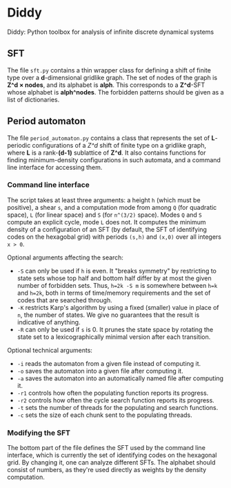 # Diddy
Diddy: Python toolbox for analysis of infinite discrete dynamical systems

## SFT

The file `sft.py` contains a thin wrapper class for defining a shift of finite type over a **d**-dimensional gridlike graph.
The set of nodes of the graph is **Z^d × nodes**, and its alphabet is **alph**.
This corresponds to a **Z^d**-SFT whose alphabet is **alph^nodes**.
The forbidden patterns should be given as a list of dictionaries.

## Period automaton

The file `period_automaton.py` contains a class that represents the set of **L**-periodic configurations of a *Z^d* shift of finite type on a gridlike graph, where **L** is a rank-**(d-1)** sublattice of **Z^d**.
It also contains functions for finding minimum-density configurations in such automata, and a command line interface for accessing them.

### Command line interface

The script takes at least three arguments: a height `h` (which must be positive), a shear `s`, and a computation mode from among `Q` (for quadratic space), `L` (for linear space) and `S` (for `n^(3/2)` space).
Modes `Q` and `S` compute an explicit cycle, mode `L` does not.
It computes the minimum density of a configuration of an SFT (by default, the SFT of identifying codes on the hexagobal grid) with periods `(s,h)` and `(x,0)` over all integers `x > 0`.

Optional arguments affecting the search:
- `-S` can only be used if `h` is even. It "breaks symmetry" by restricting to state sets whose top half and bottom half differ by at most the given number of forbidden sets. Thus, `h=2k -S m` is somewhere between `h=k` and `h=2k`, both in terms of time/memory requirements and the set of codes that are searched through.
- `-K` restricts Karp's algorithm by using a fixed (smaller) value in place of `n`, the number of states. We give no guarantees that the result is indicative of anything.
- `-R` can only be used if  `s` is 0. It prunes the state space by rotating the state set to a lexicographically minimal version after each transition.

Optional technical arguments:
- `-i` reads the automaton from a given file instead of computing it.
- `-o` saves the automaton into a given file after computing it.
- `-a` saves the automaton into an automatically named file after computing it.
- `-r1` controls how often the populating function reports its progress.
- `-r2` controls how often the cycle search function reports its progress.
- `-t` sets the number of threads for the populating and search functions.
- `-c` sets the size of each chunk sent to the populating threads.

### Modifying the SFT

The bottom part of the file defines the SFT used by the command line interface, which is currently the set of identifying codes on the hexagonal grid.
By changing it, one can analyze different SFTs.
The alphabet should consist of numbers, as they're used directly as weights by the density computation.
